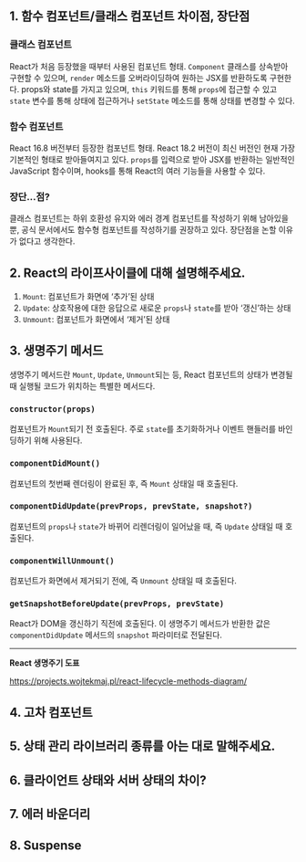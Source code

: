 ## 1. 함수 컴포넌트/클래스 컴포넌트 차이점, 장단점
### 클래스 컴포넌트
React가 처음 등장했을 때부터 사용된 컴포넌트 형태. `Component` 클래스를 상속받아 구현할 수 있으며, `render` 메소드를 오버라이딩하여 원하는 JSX를 반환하도록 구현한다. props와 state를 가지고 있으며, `this` 키워드를 통해 `props`에 접근할 수 있고 `state` 변수를 통해 상태에 접근하거나 `setState` 메소드를 통해 상태를 변경할 수 있다.

### 함수 컴포넌트
React 16.8 버전부터 등장한 컴포넌트 형태. React 18.2 버전이 최신 버전인 현재 가장 기본적인 형태로 받아들여지고 있다. `props`를 입력으로 받아 JSX를 반환하는 일반적인 JavaScript 함수이며, hooks를 통해 React의 여러 기능들을 사용할 수 있다.

### 장단…점?
클래스 컴포넌트는 하위 호환성 유지와 에러 경계 컴포넌트를 작성하기 위해 남아있을 뿐, 공식 문서에서도 함수형 컴포넌트를 작성하기를 권장하고 있다. 장단점을 논할 이유가 없다고 생각한다.

## 2. React의 라이프사이클에 대해 설명해주세요.
1. `Mount`: 컴포넌트가 화면에 ‘추가’된 상태
2. `Update`: 상호작용에 대한 응답으로 새로운 `props`나 `state`를 받아 ‘갱신’하는 상태
3. `Unmount`: 컴포넌트가 화면에서 ‘제거’된 상태

## 3. 생명주기 메서드
생명주기 메서드란 `Mount`, `Update`, `Unmount`되는 등, React 컴포넌트의 상태가 변경될 때 실행될 코드가 위치하는 특별한 메서드다.

### `constructor(props)`
컴포넌트가 `Mount`되기 전 호출된다. 주로 `state`를 초기화하거나 이벤트 핸들러를 바인딩하기 위해 사용된다.

### `componentDidMount()`
컴포넌트의 첫번째 렌더링이 완료된 후, 즉 `Mount` 상태일 때 호출된다. 

### `componentDidUpdate(prevProps, prevState, snapshot?)`
컴포넌트의 `props`나 `state`가 바뀌어 리렌더링이 일어났을 때, 즉 `Update` 상태일 때 호출된다.

### `componentWillUnmount()`
컴포넌트가 화면에서 제거되기 전에, 즉 `Unmount` 상태일 때 호출된다.

### `getSnapshotBeforeUpdate(prevProps, prevState)`
React가 DOM을 갱신하기 직전에 호출된다. 이 생명주기 메서드가 반환한 값은 `componentDidUpdate` 메서드의 `snapshot` 파라미터로 전달된다.

---

**React 생명주기 도표**

https://projects.wojtekmaj.pl/react-lifecycle-methods-diagram/

## 4. 고차 컴포넌트

## 5. 상태 관리 라이브러리 종류를 아는 대로 말해주세요.

## 6. 클라이언트 상태와 서버 상태의 차이?

## 7. 에러 바운더리

## 8. Suspense
